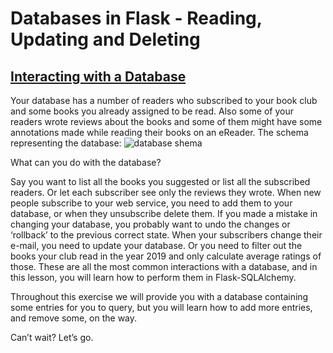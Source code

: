# Databases in Flask - Reading, Updating and Deleting

## [Interacting with a Database](https://www.codecademy.com/courses/learn-flask/lessons/flask-read-update-delete-database/exercises/interacting-with-database)

Your database has a number of readers who subscribed to your book club and some books you already assigned to be read. 
Also some of your readers wrote reviews about the books and some of them might have some annotations made while reading their books on an eReader. 
The schema representing the database:
![database shema]()

What can you do with the database?

Say you want to list all the books you suggested or list all the subscribed readers. Or let each subscriber see only the reviews they wrote. When new people subscribe to your web service, you need to add them to your database, or when they unsubscribe delete them. If you made a mistake in changing your database, you probably want to undo the changes or ‘rollback’ to the previous correct state. When your subscribers change their e-mail, you need to update your database. Or you need to filter out the books your club read in the year 2019 and only calculate average ratings of those. These are all the most common interactions with a database, and in this lesson, you will learn how to perform them in Flask-SQLAlchemy.

Throughout this exercise we will provide you with a database containing some entries for you to query, but you will learn how to add more entries, and remove some, on the way.

Can’t wait? Let’s go.
